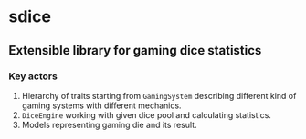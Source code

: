 # sdice

## Extensible library for gaming dice statistics

### Key actors
1. Hierarchy of traits starting from `GamingSystem` describing 
different kind of gaming systems with different mechanics.
2. `DiceEngine` working with given dice pool and calculating statistics.
3. Models representing gaming die and its result.